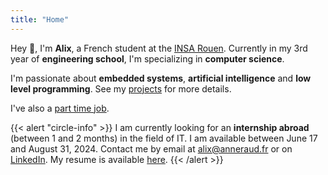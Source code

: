 ```yaml
---
title: "Home"
---
```


Hey 👋, I'm **Alix**, a French student at the [INSA Rouen](https://www.insa-rouen.fr). Currently in my 3rd year of **engineering school**, I'm specializing in **computer science**.

I'm passionate about **embedded systems**, **artificial intelligence** and **low level programming**. See my [projects](/projects) for more details.

I've also a [part time job](/experiences).

{{< alert "circle-info" >}}
I am currently looking for an **internship abroad** (between 1 and 2 months) in the field of IT. I am available between June 17 and August 31, 2024.
Contact me by email at [alix@anneraud.fr](mailto:alix@anneraud.fr) or on [LinkedIn](https://www.linkedin.com/in/alix-anneraud/).
My resume is available [here](/Resume.pdf).
{{< /alert >}}